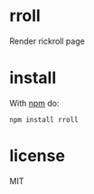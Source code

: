 # rroll

Render rickroll page

# install

With [npm](https://npmjs.org) do:

```
npm install rroll
```

# license

MIT
